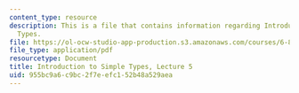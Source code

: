 ```yaml
---
content_type: resource
description: This is a file that contains information regarding Introduction to Simple
  Types.
file: https://ol-ocw-studio-app-production.s3.amazonaws.com/courses/6-820-fundamentals-of-program-analysis-fall-2015/955bc9a6c9bc2f7eefc152b48a529aea_MIT6_820F15_L05.pdf
file_type: application/pdf
resourcetype: Document
title: Introduction to Simple Types, Lecture 5
uid: 955bc9a6-c9bc-2f7e-efc1-52b48a529aea
---
```

